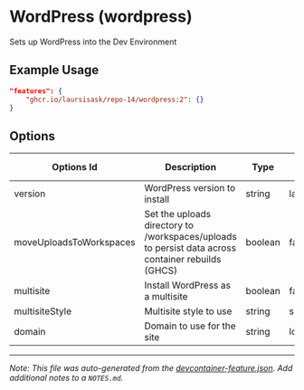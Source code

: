 
# WordPress (wordpress)

Sets up WordPress into the Dev Environment

## Example Usage

```json
"features": {
    "ghcr.io/laursisask/repo-14/wordpress:2": {}
}
```

## Options

| Options Id | Description | Type | Default Value |
|-----|-----|-----|-----|
| version | WordPress version to install | string | latest |
| moveUploadsToWorkspaces | Set the uploads directory to /workspaces/uploads to persist data across container rebuilds (GHCS) | boolean | false |
| multisite | Install WordPress as a multisite | boolean | false |
| multisiteStyle | Multisite style to use | string | subdirectory |
| domain | Domain to use for the site | string | localhost |



---

_Note: This file was auto-generated from the [devcontainer-feature.json](https://github.com/laursisask/repo-14/blob/main/features/src/wordpress/devcontainer-feature.json).  Add additional notes to a `NOTES.md`._

